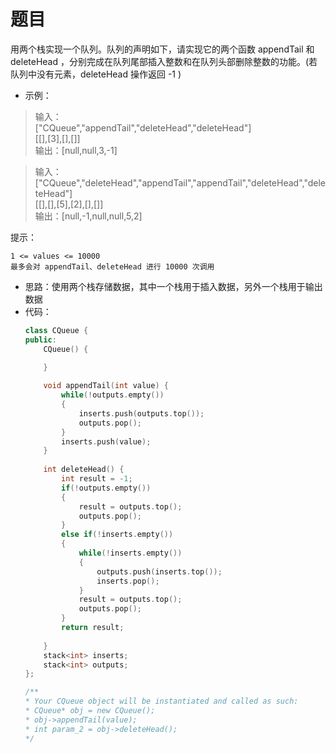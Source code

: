 # 题目
用两个栈实现一个队列。队列的声明如下，请实现它的两个函数 appendTail 和 deleteHead ，分别完成在队列尾部插入整数和在队列头部删除整数的功能。(若队列中没有元素，deleteHead 操作返回 -1 )

 

* 示例：

>输入：<br>
["CQueue","appendTail","deleteHead","deleteHead"]<br>
[[],[3],[],[]]<br>
输出：[null,null,3,-1]

>输入：<br>
["CQueue","deleteHead","appendTail","appendTail","deleteHead","deleteHead"]<br>
[[],[],[5],[2],[],[]]<br>
输出：[null,-1,null,null,5,2]

提示：

    1 <= values <= 10000
    最多会对 appendTail、deleteHead 进行 10000 次调用


* 思路：使用两个栈存储数据，其中一个栈用于插入数据，另外一个栈用于输出数据
* 代码：
    ```C++
    class CQueue {
    public:
        CQueue() {

        }
        
        void appendTail(int value) {
            while(!outputs.empty())
            {
                inserts.push(outputs.top());
                outputs.pop();
            }
            inserts.push(value);
        }
        
        int deleteHead() {
            int result = -1;
            if(!outputs.empty())
            {
                result = outputs.top();
                outputs.pop();
            }
            else if(!inserts.empty())
            {
                while(!inserts.empty())
                {
                    outputs.push(inserts.top());
                    inserts.pop();
                }
                result = outputs.top();
                outputs.pop();
            }
            return result;
            
        }
        stack<int> inserts;
        stack<int> outputs;
    };

    /**
    * Your CQueue object will be instantiated and called as such:
    * CQueue* obj = new CQueue();
    * obj->appendTail(value);
    * int param_2 = obj->deleteHead();
    */
    ```

